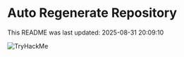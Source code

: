 # Auto Regenerate Repository

This README was last updated: 2025-08-31 20:09:10

 ![TryHackMe](https://tryhackme.com/badge/533634)